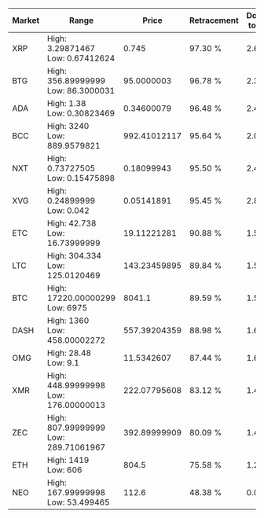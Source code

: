| Market | Range | Price| Retracement | Doubles to 50% |
| --- | --- | --- | --- | --- |
| XRP | High: 3.29871467<br />Low: 0.67412624 | 0.745 | 97.30 % | 2.67 |
| BTG | High: 356.89999999<br />Low: 86.3000031 | 95.0000003 | 96.78 % | 2.33 |
| ADA | High: 1.38<br />Low: 0.30823469 | 0.34600079 | 96.48 % | 2.44 |
| BCC | High: 3240<br />Low: 889.9579821 | 992.41012117 | 95.64 % | 2.08 |
| NXT | High: 0.73727505<br />Low: 0.15475898 | 0.18099943 | 95.50 % | 2.46 |
| XVG | High: 0.24899999<br />Low: 0.042 | 0.05141891 | 95.45 % | 2.83 |
| ETC | High: 42.738<br />Low: 16.73999999 | 19.11221281 | 90.88 % | 1.56 |
| LTC | High: 304.334<br />Low: 125.0120469 | 143.23459895 | 89.84 % | 1.50 |
| BTC | High: 17220.00000299<br />Low: 6975 | 8041.1 | 89.59 % | 1.50 |
| DASH | High: 1360<br />Low: 458.00002272 | 557.39204359 | 88.98 % | 1.63 |
| OMG | High: 28.48<br />Low: 9.1 | 11.5342607 | 87.44 % | 1.63 |
| XMR | High: 448.99999998<br />Low: 176.00000013 | 222.07795608 | 83.12 % | 1.41 |
| ZEC | High: 807.99999999<br />Low: 289.71061967 | 392.89999909 | 80.09 % | 1.40 |
| ETH | High: 1419<br />Low: 606 | 804.5 | 75.58 % | 1.26 |
| NEO | High: 167.99999998<br />Low: 53.499465 | 112.6 | 48.38 % | 0.00 |
